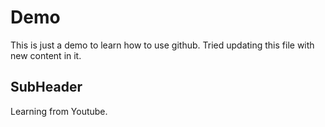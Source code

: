 # Demo

This is just a demo to learn how to use github.
Tried updating this file with new content in it.

## SubHeader

Learning from Youtube.